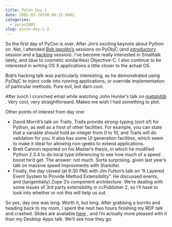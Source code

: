 ```yaml
---
title: PyCon Day 1
date: 2005-03-24T08:49:15.000Z
categories:
  - pycon2005
slug: pycon-day-1-2
---
```

So the first day of PyCon is over. After Jim’s exciting keynote about Python on .Net, I attended [Bob Ippolito’s][1]  sessions on PyObjC (and [introductory][2]  session and a [hacking][3]  session). I’ve become really interested in Smalltalk lately, and (due to cosmetic similarities) Objective-C. I also continue to be interested in writing <span class="caps">OS</span> X applications a little closer to the actual <span class="caps">OS</span>.

Bob’s hacking talk was particularly interesting, as he demonstrated using PyObjC to inject code into running applications, or override implementation of particular methods. Pure evil, but darn cool.

After lunch I crunched email while watching John Hunter’s talk on [matplotlib][4] . Very cool, very straightforward. Makes me wish I had something to plot.

Other points of interest from day one:

<ul class="simple">
  <li>
    David Morrill’s talk on Traits. Traits provide strong-typing (sort of) for Python, as well as a host of other facilities. For example, you can state that a variable should hold an integer from 0 to 10, and Traits will do validation for you. It also has some <span class="caps">UI</span> generation facilities, which seem to make it ideal for allowing non-geeks to extend applications.
  </li>
  <li>
    Brett Cannon reported on his Master’s thesis, in which he modified Python 2.3.4 to do local type inferencing to see how much of a speed boost he’d get. The answer: not much. Sorta surprising, given last year’s talk on massive speed improvments with Starkiller.
  </li>
  <li>
    Finally, the day closed (at 6:30 <span class="caps">PM</span>) with Jim Fulton’s talk on “A Layered Event System to Provide Method Extensibility”. He discussed events, and (tangentially) Zope 3’s component architecture. We’re dealing with some issues of 3rd party extensibility in ccPublisher 2, so I’ll have to look into whether or not this will help us out.
  </li>
</ul>

So yes, day one was long. Worth it, but long. After grabbing a burrito and heading back to my room, I spent the next two hours finishing my <span class="caps">RDF</span> talk and crashed. Slides are available [here][5] , and I’m actually more pleased with it than my Desktop Apps talk. We’ll see how they go.



 [1]: http://bob.pythonmac.org/
 [2]: http://svn.red-bean.com/bob/pycon/2005/trunk/dist/PyObjC-Intro.pdf
 [3]: http://svn.red-bean.com/bob/pycon/2005/trunk/dist/PyObjC-Hacking.pdf
 [4]: http://matplotlib.sf.net
 [5]: http://yergler.net/talks/pythonrdf/
